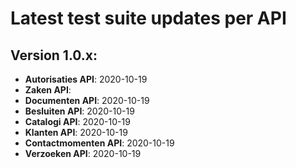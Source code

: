 # Latest test suite updates per API

## Version 1.0.x:
* **Autorisaties API**: 2020-10-19
* **Zaken API**:
* **Documenten API**: 2020-10-19
* **Besluiten API**: 2020-10-19
* **Catalogi API**: 2020-10-19
* **Klanten API**: 2020-10-19
* **Contactmomenten API**: 2020-10-19
* **Verzoeken API**: 2020-10-19